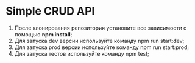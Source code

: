 # Simple CRUD API

1. После клонирования репозитория установите все зависимости с помощью **npm install**;
2. Для запуска dev версии используйте команду npm run start:dev;
3. Для запуска prod версии используйте команду npm run start:prod;
4. Для запуска тестов используйте команду npm test;

